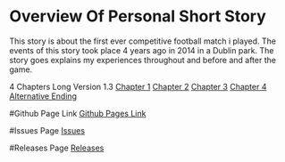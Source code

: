 # Overview Of Personal Short Story
This story is about the first ever competitive football match i played. The events of this story took place 4 years ago in 2014 in a Dublin park. The story goes explains my experiences throughout and before and after the game.

4 Chapters Long
Version 1.3
[Chapter 1](Chapter01.html)
[Chapter 2](Chapter02.html)
[Chapter 3](Chapter03.html)
[Chapter 4](Chapter04.html)
[Alternative Ending](AlternativeEnding.html)

#Github Page Link
[Github Pages Link](https://slatz.github.io/year3-story-2018/)

#Issues Page
[Issues](https://github.com/Slatz/year3-story-2018/issues)

#Releases Page
[Releases](https://github.com/Slatz/year3-story-2018/releases)
